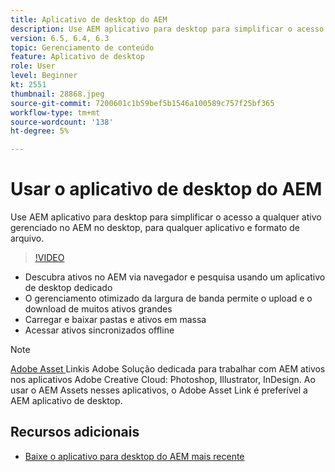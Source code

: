 ```yaml
---
title: Aplicativo de desktop do AEM
description: Use AEM aplicativo para desktop para simplificar o acesso a qualquer ativo gerenciado no AEM no desktop, para qualquer aplicativo e formato de arquivo.
version: 6.5, 6.4, 6.3
topic: Gerenciamento de conteúdo
feature: Aplicativo de desktop
role: User
level: Beginner
kt: 2551
thumbnail: 28868.jpeg
source-git-commit: 7200601c1b59bef5b1546a100589c757f25bf365
workflow-type: tm+mt
source-wordcount: '138'
ht-degree: 5%

---
```



# Usar o aplicativo de desktop do AEM

Use AEM aplicativo para desktop para simplificar o acesso a qualquer ativo gerenciado no AEM no desktop, para qualquer aplicativo e formato de arquivo.

>[!VIDEO](https://video.tv.adobe.com/v/28868/?quality=12&learn=on)

+ Descubra ativos no AEM via navegador e pesquisa usando um aplicativo de desktop dedicado
+ O gerenciamento otimizado da largura de banda permite o upload e o download de muitos ativos grandes
+ Carregar e baixar pastas e ativos em massa
+ Acessar ativos sincronizados offline

>[!NOTE]
>
> [Adobe Asset ](./adobe-asset-link.md) Linkis Adobe Solução dedicada para trabalhar com AEM ativos nos aplicativos Adobe Creative Cloud: Photoshop, Illustrator, InDesign. Ao usar o AEM Assets nesses aplicativos, o Adobe Asset Link é preferível a AEM aplicativo de desktop.

## Recursos adicionais

+ [Baixe o aplicativo para desktop do AEM mais recente](https://experienceleague.adobe.com/docs/experience-manager-desktop-app/using/release-notes.html)
